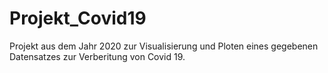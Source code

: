 # Projekt_Covid19
Projekt aus dem Jahr 2020 zur Visualisierung und Ploten eines gegebenen Datensatzes zur Verberitung von Covid 19.
